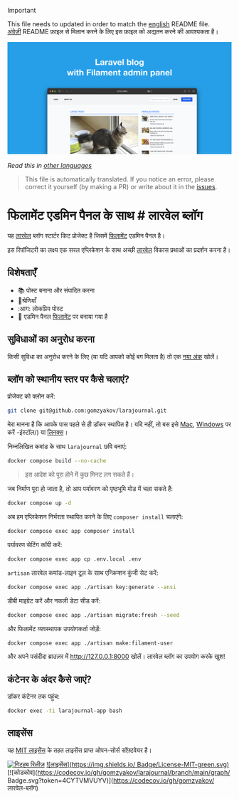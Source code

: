 ﻿>[!IMPORTANT]
>This file needs to updated in order to match the [english](/README.md) README file.  
>[अंग्रेज़ी](/README.md) README फ़ाइल से मिलान करने के लिए इस फ़ाइल को अद्यतन करने की आवश्यकता है।

![फिलामेंट एडमिन पैनल के साथ लारवेल ब्लॉग](../docs/social-preview-en.png)

_Read this in [other languages](./Translations.md)_

>This file is automatically translated. If you notice an error, please correct it yourself (by making a PR) or write about it in the [issues](https://github.com/gomzyakov/larajournal/issues).

# फिलामेंट एडमिन पैनल के साथ # लारवेल ब्लॉग

यह [लारवेल](https://laravel.com) ब्लॉग स्टार्टर किट प्रोजेक्ट है जिसमें [फिलामेंट](https://filamentphp.com) एडमिन पैनल है।

इस रिपॉजिटरी का लक्ष्य एक सरल एप्लिकेशन के साथ अच्छी [लारवेल](https://laravel.com) विकास प्रथाओं का प्रदर्शन करना है।

## विशेषताएँ

- 📚 पोस्ट बनाना और संपादित करना
- 🥑श्रेणियाँ
- :आग: लोकप्रिय पोस्ट
- 🎉 एडमिन पैनल [फिलामेंट](https://filamentphp.com) पर बनाया गया है

## सुविधाओं का अनुरोध करना

किसी सुविधा का अनुरोध करने के लिए (या यदि आपको कोई बग मिलता है) तो एक [नया अंक](https://github.com/gomzyakov/larajournal/issues/new) खोलें।

## ब्लॉग को स्थानीय स्तर पर कैसे चलाएं?

प्रोजेक्ट को क्लोन करें:

```bash
git clone git@github.com:gomzyakov/larajournal.git
```

मेरा मानना है कि आपके पास पहले से ही डॉकर स्थापित है। यदि नहीं, तो बस इसे [Mac](https://docs.docker.com/desktop/install/mac-install/), [Windows](https://docs.docker.com/desktop/install/windows) पर करें -इंस्टॉल/) या [लिनक्स](https://docs.docker.com/desktop/install/linux-install/)।

निम्नलिखित कमांड के साथ `larajournal` छवि बनाएं:

```bash
docker compose build --no-cache
```

>इस आदेश को पूरा होने में कुछ मिनट लग सकते हैं।

जब निर्माण पूरा हो जाता है, तो आप पर्यावरण को पृष्ठभूमि मोड में चला सकते हैं:

```bash
docker compose up -d
```

अब हम एप्लिकेशन निर्भरता स्थापित करने के लिए `composer install` चलाएंगे:

```bash
docker compose exec app composer install
```

पर्यावरण सेटिंग कॉपी करें:

```bash
docker compose exec app cp .env.local .env
```

`artisan` लारवेल कमांड-लाइन टूल के साथ एन्क्रिप्शन कुंजी सेट करें:

```bash
docker compose exec app ./artisan key:generate --ansi
```

डीबी माइग्रेट करें और नकली डेटा सीड करें:

```bash
docker compose exec app ./artisan migrate:fresh --seed
```

और फिलामेंट व्यवस्थापक उपयोगकर्ता जोड़ें:

```bash
docker compose exec app ./artisan make:filament-user
```

और अपने पसंदीदा ब्राउज़र में http://127.0.0.1:8000 खोलें। लारवेल ब्लॉग का उपयोग करके खुश!

## कंटेनर के अंदर कैसे जाएं?

डॉकर कंटेनर तक पहुंच:

```bash
docker exec -ti larajournal-app bash
```

## लाइसेंस

यह [MIT लाइसेंस](https://github.com/gomzyakov/php-code-style/blob/main/LICENSE) के तहत लाइसेंस प्राप्त ओपन-सोर्स सॉफ़्टवेयर है।


[![गिटहब रिलीज़](https://img.shields.io/github/release/gomzyakov/larajournal.svg)](https://github.com/gomzyakov/larajournal/releases/latest)
[![लाइसेंस](https://img.shields.io/ Badge/License-MIT-green.svg)](https://github.com/gomzyakov/larajournal/blob/development/LICENSE)
[![कोडकोव](https://codecov.io/gh/gomzyakov/larajournal/branch/main/graph/ Badge.svg?token=4CYTVMVUYV)](https://codecov.io/gh/gomzyakov/ लारवेल-ब्लॉग)
